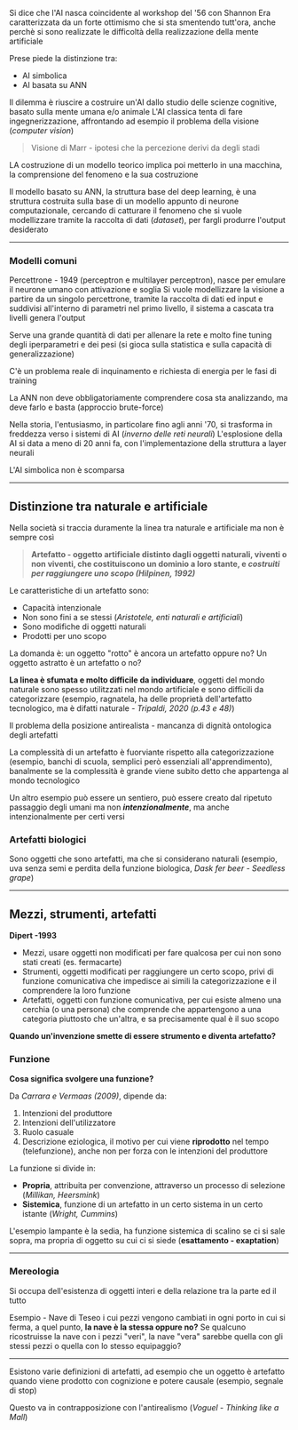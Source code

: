 Si dice che l'AI nasca coincidente al workshop del '56 con Shannon
Era caratterizzata da un forte ottimismo che si sta smentendo tutt'ora, anche perchè si sono realizzate le difficoltà della realizzazione della mente artificiale

Prese piede la distinzione tra:
* AI simbolica 
* AI basata su ANN

Il dilemma è riuscire a costruire un'AI dallo studio delle scienze cognitive, basato sulla mente umana e/o animale
L'AI classica tenta di fare ingegnerizzazione, affrontando ad esempio il problema della visione (*computer vision*) 

>Visione di Marr - ipotesi che la percezione derivi da degli stadi

LA costruzione di un modello teorico implica poi metterlo in una macchina, la comprensione del fenomeno e la sua costruzione

Il modello basato su ANN, la struttura base del deep learning, è una struttura costruita sulla base di un modello appunto di neurone computazionale, cercando di catturare il fenomeno che si vuole modellizzare tramite la raccolta di dati (*dataset*), per fargli produrre l'output desiderato

-------------
### Modelli comuni

 Percettrone - 1949 (perceptron e multilayer perceptron), nasce per emulare il neurone umano con attivazione e soglia
	Si vuole modellizzare la visione a partire da un singolo percettrone, tramite la raccolta di dati ed input e suddivisi all'interno di parametri nel primo livello, il sistema a cascata tra livelli genera l'output 

Serve una grande quantità di dati per allenare la rete e molto fine tuning degli iperparametri e dei pesi (si gioca sulla statistica e sulla capacità di generalizzazione)

C'è un problema reale di inquinamento e richiesta di energia per le fasi di training

La ANN non deve obbligatoriamente comprendere cosa sta analizzando, ma deve farlo e basta (approccio brute-force)

Nella storia, l'entusiasmo, in particolare fino agli anni '70, si trasforma in freddezza verso i sistemi di AI (*inverno delle reti neurali*)
L'esplosione della AI si data a meno di 20 anni fa, con l'implementazione della struttura a layer neurali

L'AI simbolica non è scomparsa

------------------
## Distinzione tra naturale e artificiale

Nella società si traccia duramente la linea tra naturale e artificiale ma non è sempre così

>**Artefatto - oggetto artificiale distinto dagli oggetti naturali, viventi o non viventi, che costituiscono un dominio a loro stante, e *costruiti per raggiungere uno scopo (Hilpinen, 1992)***

Le caratteristiche di un artefatto sono:
* Capacità intenzionale
* Non sono fini a se stessi (*Aristotele, enti naturali e artificiali*)
* Sono modifiche di oggetti naturali
* Prodotti per uno scopo

La domanda è: un oggetto "rotto" è ancora un artefatto oppure no? Un oggetto astratto è un artefatto o no?

**La linea è sfumata e molto difficile da individuare**, oggetti del mondo naturale sono spesso utilitzzati nel mondo artificiale e sono difficili da categorizzare (esempio, ragnatela, ha delle proprietà dell'artefatto tecnologico, ma è difatti naturale - *Tripaldi, 2020 (p.43 e 48)*)

Il problema della posizione antirealista - mancanza di dignità ontologica degli artefatti

La complessità di un artefatto è fuorviante rispetto alla categorizzazione (esempio, banchi di scuola, semplici però essenziali all'apprendimento), banalmente se la complessità è grande viene subito detto che appartenga al mondo tecnologico

Un altro esempio può essere un sentiero, può essere creato dal ripetuto passaggio degli umani ma non ***intenzionalmente***, ma anche intenzionalmente per certi versi
### Artefatti biologici

Sono oggetti che sono artefatti, ma che si considerano naturali (esempio, uva senza semi e perdita della funzione biologica, *Dask fer beer - Seedless grape*) 

--------
## Mezzi, strumenti, artefatti

**Dipert -1993**
* Mezzi, usare oggetti non modificati per fare qualcosa per cui non sono stati creati (es. fermacarte)
* Strumenti, oggetti modificati per raggiungere un certo scopo, privi di funzione comunicativa che impedisce ai simili la categorizzazione e il comprendere la loro funzione
* Artefatti, oggetti con funzione comunicativa, per cui esiste almeno una cerchia (o una persona) che comprende che appartengono a una categoria piuttosto che un'altra, e sa precisamente qual è il suo scopo

**Quando un'invenzione smette di essere strumento e diventa artefatto?**
### Funzione

**Cosa significa svolgere una funzione?**

Da *Carrara e Vermaas (2009)*, dipende da:
1. Intenzioni del produttore
2. Intenzioni dell'utilizzatore
3. Ruolo casuale
4. Descrizione eziologica, il motivo per cui viene **riprodotto** nel tempo (telefunzione), anche non per forza con le intenzioni del produttore

La funzione si divide in:
* **Propria**, attribuita per convenzione, attraverso un processo di selezione (*Millikan, Heersmink*)
* **Sistemica**, funzione di un artefatto in un certo sistema in un certo istante (*Wright, Cummins*)

L'esempio lampante è la sedia, ha funzione sistemica di scalino se ci si sale sopra, ma propria di oggetto su cui ci si siede (**esattamento - exaptation**)

------
### Mereologia
Si occupa dell'esistenza di oggetti interi e della relazione tra la parte ed il tutto

Esempio - Nave di Teseo i cui pezzi vengono cambiati in ogni porto in cui si ferma, a quel punto, **la nave è la stessa oppure no?** 
Se qualcuno ricostruisse la nave con i pezzi "veri", la nave "vera" sarebbe quella con gli stessi pezzi o quella con lo stesso equipaggio?

-------------
Esistono varie definizioni di artefatti, ad esempio che un oggetto è artefatto quando viene prodotto con cognizione e potere causale (esempio, segnale di stop)

Questo va in contrapposizione con l'antirealismo (*Voguel - Thinking like a Mall*)




